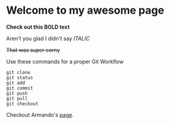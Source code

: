 # Welcome to my awesome page

**Check out this BOLD text**

Aren't you glad I didn't say *ITALIC*

~~That was super corny~~

Use these commands for a proper Git Workflow
```
git clone
git status
git add
git commit
git push
git pull
git checkout
```
Checkout Armando's [page](http://armandodollia.github.io).